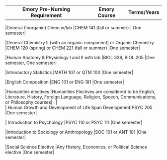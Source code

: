 
||||  
|:----:|:----:|:----:|  
|**Emory Pre-Nursing Requirement**|	**Emory Course**	|**Terms/Years**|  

|General (Inorganic) Chem w/lab	|CHEM 141 (fall or summer) | One semester|  
|General Chemistry II (with an organic component) or Organic Chemistry	|CHEM 120 (spring) or CHEM 221 (fall or summer)	|One semester|  

|Human Anatomy & Physiology I and II with lab	|BIOL 336, BIOL 205	|One semester, One semester|
|Introductory Statistics	|MATH 107 or QTM 100	|One semester|
|English Composition	|ENG 101 or ENG 181	|One semester|  
|Humanities electives	|Humanities Electives are considered to be English, Literature, History, Foreign Language, Religion, Speech, Communications, or Philosophy courses|- |  
| Human Growth and Development of Life Span Development|PSYC 205	|One semester|  

|  Introduction to Psychology	|PSYC 110 or PSYC 111	|One semester|  
|Introduction to Sociology or Anthropology	|SOC 101 or ANT 101	|One semester|  

|Social Science Elective	|Any History, Economics, or Political Science elective	|One semester|  
